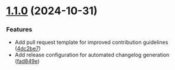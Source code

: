 # [1.1.0](https://github.com/edenreich/k8s-operator-generator/compare/v1.0.1...v1.1.0) (2024-10-31)


### Features

* Add pull request template for improved contribution guidelines ([4dc2be7](https://github.com/edenreich/k8s-operator-generator/commit/4dc2be766a12d654aa5aefe1d5128caaf3eaf1d4))
* Add release configuration for automated changelog generation ([fad849e](https://github.com/edenreich/k8s-operator-generator/commit/fad849e536ab38e82c8eae536d74966044a8f367))
